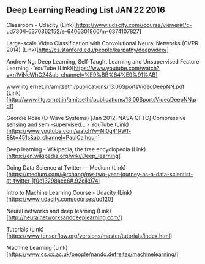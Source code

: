 

## Deep Learning Reading List JAN 22 2016

Classroom - Udacity (Link)[https://www.udacity.com//course/viewer#!/c-ud730/l-6370362152/e-6406301860/m-6374107827]

Large-scale Video Classification with Convolutional Neural Networks (CVPR 2014) (Link)[http://cs.stanford.edu/people/karpathy/deepvideo/]

Andrew Ng: Deep Learning, Self-Taught Learning and Unsupervised Feature Learning - YouTube (Link)[https://www.youtube.com/watch?v=n1ViNeWhC24&ab_channel=%E9%BB%84%E9%91%AB]

www.iitg.ernet.in/amitsethi/publications/13.06SportsVideoDeepNN.pdf (Link)[http://www.iitg.ernet.in/amitsethi/publications/13.06SportsVideoDeepNN.pdf]

Geordie Rose (D-Wave Systems) [Jan 2012, NASA QFTC] Compressive sensing and semi-supervised... - YouTube (Link)[https://www.youtube.com/watch?v=NI0g41RWf-8&t=451s&ab_channel=PaulCalhoun]

Deep learning - Wikipedia, the free encyclopedia (Link)[https://en.wikipedia.org/wiki/Deep_learning]

Doing Data Science at Twitter — Medium (Link)[https://medium.com/@rchang/my-two-year-journey-as-a-data-scientist-at-twitter-]f0c13298aee6#.92eik974i

Intro to Machine Learning Course - Udacity (Link)[https://www.udacity.com/courses/ud120]

Neural networks and deep learning (Link)[http://neuralnetworksanddeeplearning.com/]

Tutorials (Link)[https://www.tensorflow.org/versions/master/tutorials/index.html]

Machine Learning (Link)[https://www.cs.ox.ac.uk/people/nando.defreitas/machinelearning/]

